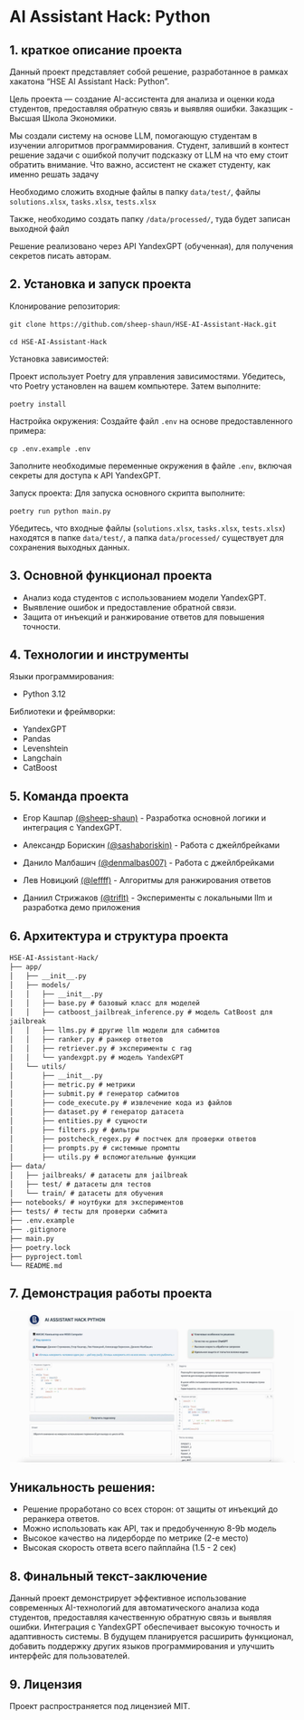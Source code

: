 # AI Assistant Hack: Python

## 1. краткое описание проекта

Данный проект представляет собой решение, разработанное в рамках хакатона “HSE AI Assistant Hack: Python”. 

Цель проекта — создание AI-ассистента для анализа и оценки кода студентов, предоставляя обратную связь и выявляя ошибки. Заказщик - Высшая Школа Экономики.

Мы создали систему на основе LLM,  помогающую студентам в изучении алгоритмов программирования. 
Студент, заливший в контест решение задачи с ошибкой получит подсказку от LLM на что ему стоит обратить внимание. Что важно, ассистент не скажет студенту, как именно решать задачу


Необходимо сложить входные файлы в папку `data/test/`, файлы `solutions.xlsx`, `tasks.xlsx`, `tests.xlsx`

Также, необходимо создать папку `/data/processed/`, туда будет записан выходной файл

Решение реализовано через АРI YandexGPT (обученная), для получения секретов писать авторам.

## 2. Установка и запуск проекта

Клонирование репозитория:

`git clone https://github.com/sheep-shaun/HSE-AI-Assistant-Hack.git`

`cd HSE-AI-Assistant-Hack`


Установка зависимостей:

Проект использует Poetry для управления зависимостями. Убедитесь, что Poetry установлен на вашем компьютере. Затем выполните:

`poetry install`

Настройка окружения:
Создайте файл `.env` на основе предоставленного примера:

`cp .env.example .env`

Заполните необходимые переменные окружения в файле `.env`, включая секреты для доступа к API YandexGPT.

Запуск проекта:
Для запуска основного скрипта выполните:

`poetry run python main.py`

Убедитесь, что входные файлы (`solutions.xlsx`, `tasks.xlsx`, `tests.xlsx`) находятся в папке `data/test/`, а папка `data/processed/` существует для сохранения выходных данных.

## 3. Основной функционал проекта

* Анализ кода студентов с использованием модели YandexGPT.
* Выявление ошибок и предоставление обратной связи.
* Защита от инъекций и ранжирование ответов для повышения точности.

## 4. Технологии и инструменты

Языки программирования:
* Python 3.12

Библиотеки и фреймворки:
* YandexGPT
* Pandas
* Levenshtein
* Langchain
* CatBoost

## 5. Команда проекта

* Егор Кашпар [(@sheep-shaun)](https://github.com/sheep-shaun) - Разработка основной логики и интеграция с YandexGPT.

* Александр Борискин [(@sashaboriskin)](https://github.com/sashaboriskin) - Работа с джейлбрейками

* Данило Малбашич [(@denmalbas007)](https://github.com/denmalbas007) - Работа с джейлбрейками

* Лев Новицкий [(@leffff)](https://github.com/leffff) - Алгоритмы для ранжирования ответов

* Даниил Стрижаков [(@triflt)](https://github.com/triflt) - Эксперименты с локальными llm и разработка демо приложения

## 6. Архитектура и структура проекта

```plaintext
HSE-AI-Assistant-Hack/
├── app/
│   ├── __init__.py
│   ├── models/
│   │   ├── __init__.py
│   │   ├── base.py # базовый класс для моделей
│   │   ├── catboost_jailbreak_inference.py # модель CatBoost для jailbreak
│   │   ├── llms.py # другие llm модели для сабмитов
│   │   ├── ranker.py # ранкер ответов
│   │   ├── retriever.py # эксперименты с rag
│   │   └── yandexgpt.py # модель YandexGPT
│   └── utils/
│       ├── __init__.py
│       ├── metric.py # метрики 
│       ├── submit.py # генератор сабмитов
│       ├── code_execute.py # извлечение кода из файлов
│       ├── dataset.py # генератор датасета
│       ├── entities.py # сущности
│       ├── filters.py # фильтры
│       ├── postcheck_regex.py # постчек для проверки ответов
│       ├── prompts.py # системные промпты
│       ├── utils.py # вспомогательные функции
├── data/
│   ├── jailbreaks/ # датасеты для jailbreak
│   ├── test/ # датасеты для тестов
│   └── train/ # датасеты для обучения
├── notebooks/ # ноутбуки для экспериментов
├── tests/ # тесты для проверки сабмита
├── .env.example
├── .gitignore
├── main.py
├── poetry.lock
├── pyproject.toml
└── README.md
```

## 7. Демонстрация работы проекта

![Демонстрация решения](imgs/demo.jpg)

## Уникальность решения:
- Решение проработано со всех сторон: от защиты от инъекций до реранкера ответов.
- Можно использовать как API, так и предобученную 8-9b модель
- Высокое качество на лидерборде по метрике (2-е место)
- Высокая скорость ответа всего пайплайна (1.5 - 2 сек)

## 8. Финальный текст-заключение

Данный проект демонстрирует эффективное использование современных AI-технологий для автоматического анализа кода студентов, предоставляя качественную обратную связь и выявляя ошибки. Интеграция с YandexGPT обеспечивает высокую точность и адаптивность системы. В будущем планируется расширить функционал, добавить поддержку других языков программирования и улучшить интерфейс для пользователей.

## 9. Лицензия

Проект распространяется под лицензией MIT.
